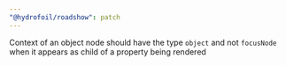 ```yaml
---
"@hydrofoil/roadshow": patch
---
```


Context of an object node should have the type `object` and not `focusNode` when it appears as child of a property being rendered
